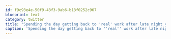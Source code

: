 ```yaml
---
id: f9c93e4e-50f9-43f3-9ab6-b13f0252c967
blueprint: text
category: twitter
title: "Spending the day getting back to 'real' work after late night yak-shaving with @tehShane (trying to build an NFC-enabled vending machine)"
caption: 'Spending the day getting back to ''real'' work after late night yak-shaving with <span class="username username_linked">@<a href="https://twitter.com/tehShane" title="Shane Lawrence">tehShane</a></span> (trying to build an NFC-enabled vending machine)'
---
```

